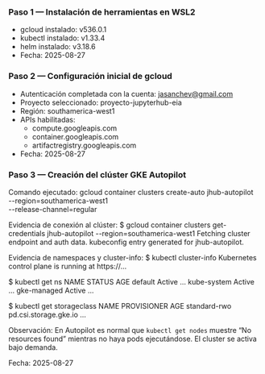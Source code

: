 ### Paso 1 — Instalación de herramientas en WSL2
- gcloud instalado: v536.0.1
- kubectl instalado: v1.33.4
- helm instalado: v3.18.6
- Fecha: 2025-08-27

### Paso 2 — Configuración inicial de gcloud
- Autenticación completada con la cuenta: jasanchev@gmail.com
- Proyecto seleccionado: proyecto-jupyterhub-eia
- Región: southamerica-west1
- APIs habilitadas:
  - compute.googleapis.com
  - container.googleapis.com
  - artifactregistry.googleapis.com
- Fecha: 2025-08-27

### Paso 3 — Creación del clúster GKE Autopilot

Comando ejecutado:
gcloud container clusters create-auto jhub-autopilot \
  --region=southamerica-west1 \
  --release-channel=regular

Evidencia de conexión al clúster:
$ gcloud container clusters get-credentials jhub-autopilot --region=southamerica-west1
Fetching cluster endpoint and auth data.
kubeconfig entry generated for jhub-autopilot.

Evidencia de namespaces y cluster-info:
$ kubectl cluster-info
Kubernetes control plane is running at https://...

$ kubectl get ns
NAME              STATUS   AGE
default           Active   ...
kube-system       Active   ...
gke-managed       Active   ...

$ kubectl get storageclass
NAME             PROVISIONER                AGE
standard-rwo     pd.csi.storage.gke.io      ...

Observación: En Autopilot es normal que `kubectl get nodes` muestre “No resources found” mientras no haya pods ejecutándose. El cluster se activa bajo demanda.

Fecha: 2025-08-27
